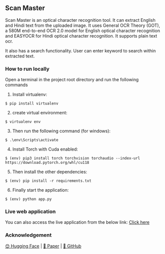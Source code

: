 ## Scan Master

Scan Master is an optical character recognition tool. It can extract English and Hindi text from the uploaded image. It uses General OCR Theory (GOT), a 580M end-to-end OCR 2.0 model for English optical character recognition and EASYOCR for Hindi optical character recognition. It supports plain text ocr.

It also has a search functionality. User can enter keyword to search within extracted text.

### How to run locally

Open a terminal in the project root directory and run the following commands

1. Install virtualenv:
```
$ pip install virtualenv
```

2. create virtual environment:
```
$ virtualenv env
```

3. Then run the following command (for windows):
```
$ .\env\Scripts\activate
```

4. Install Torch with Cuda enabled:
```
$ (env) pip3 install torch torchvision torchaudio --index-url https://download.pytorch.org/whl/cu118
```

5. Then install the other dependencies:
```
$ (env) pip install -r requirements.txt
```

6. Finally start the application:
```
$ (env) python app.py
```

### Live web application
You can also access the live application from the below link:
[Click here]()

### Acknowledgement
[😊 Hugging Face](https://huggingface.co/ucaslcl/GOT-OCR2_0) | [📜 Paper](https://arxiv.org/abs/2409.01704) | [🌟 GitHub](https://github.com/Ucas-HaoranWei/GOT-OCR2.0/)
